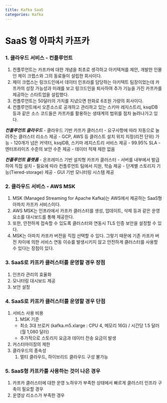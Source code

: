 ```yaml
---
title: Kafka SaaS
categories: Kafka
---
```


# SaaS 형 아파치 카프카

### 1. 클라우드 서비스 - 컨플루언트
1. 컨플루언트는 카프카에 대한 개념을 최초로 생각하고 아키텍쳐를 제안, 개발한 인물인 제이 크랩스와 그의 동료들이 설립한 회사이다.
2. 제이 크랩스는 링크드인에서 데이터 인프라를 담당하는 아키텍트 팀장이었는데 카프카의 성장 가능성과 미래를 보고 링크드인을 퇴사하여 추가 기능을 가진 카프카를 제공하는 스타트업을 설립했다.
3. 컨플루언트는 50달러의 가치를 지녔으면 한화로 6조원 가량의 회사이다.
4. 컨플루언트에서 오픈소스로 공개하고 관리하고 있는 스키마 레지스트리, ksqlDB 등과 같은 소스 코드들은 카프카를 활용하는 생태계의 범위를 점차 늘려나가고 있다.

***컨플루언트 클라우드***
    - 클라우드 기반 카프카 클러스터
    - 요구사항에 따라 자동으로 늘려주는 클러스터 리소스 제공
    - GCP, AWS 등 클러스트 설치 위치 지정(리전 단위) 가능
    - 120개가 넘은 커넥터, ksqlDB, 스키마 레지스트리 서비스 제공
    - 99.95% SLA
    - 엔터프라이즈 수준의 보안 수준 제공
    - 데이터 적재 제한 없음

***컨플루언트 플랫폼***
    - 온프레미스 기반 설치형 카프카 클러스터
    - 서버를 내부에서 발급하여 직접 설치
    - 필요에 따라 컨플루언트 팀에서 지원, 학슴 제공
    - 단계별 스토리지 기능(Tiered-storage) 제공
    - GUI 기반 모니터링 시스템 제공
  
### 2. 클라우드 서비스 - AWS MSK
1. MSK (Managed Streaming for Apache Kafka)는 AWS에서 제공하는 SaaS형 아파치 카프카 서비스이다.
2. AWS MSK는 인프라에서 카프카 클러스터를 생성, 업데이트, 삭제 등과 같은 운영 요소를 대시보드를 통해 제공한다.
3. 또한, 안전하게 접속할 수 있도록 클러스터와 연동시 TLS 인증 보안을 설정할 수 있다.
4. MSK는 아파치 카프카 버전을 직접 선택할 수 있다. 그렇기 때문에 기존 카프카 버전 차이에 의한 서비스 연동 이슈를 발생시키지 않고 안전하게 클러스터를 사용할 수 있다는 장점이 있다.
  
### 3. SaaS로 카프카 클러스터를 운영할 경우 장점
1. 인프라 관리의 효율화
2. 모니터링 대시보드 제공
3. 보안 설정

### 4. SaaS로 카프카 클러스터를 운영할 경우 단점
1. 서비스 사용 비용
    1. MSK 기준
    - 최소 3대 브로커 (kafka.m5.xlarge : CPU 4, 메모리 16G) / 시간당 1.5 달러 (월 1,080 달러)
    - 추가적으로 스토리지 요금과 데이터 전송 요금이 발생
2. 커스터마이징의 제한
3. 클라우드의 종속성
    1. 멀티 클라우드, 하이브리드 클라우드 구성 불가능

### 5. SaaS형 카프카를 사용하는 것이 나은 경우
1. 카프카 클러스터에 대한 운영 노하우가 부족한 상태에서 빠르게 클러스터 인프라 구축이 필요할 경우
2. 운영상 리소스가 부족한 경우
